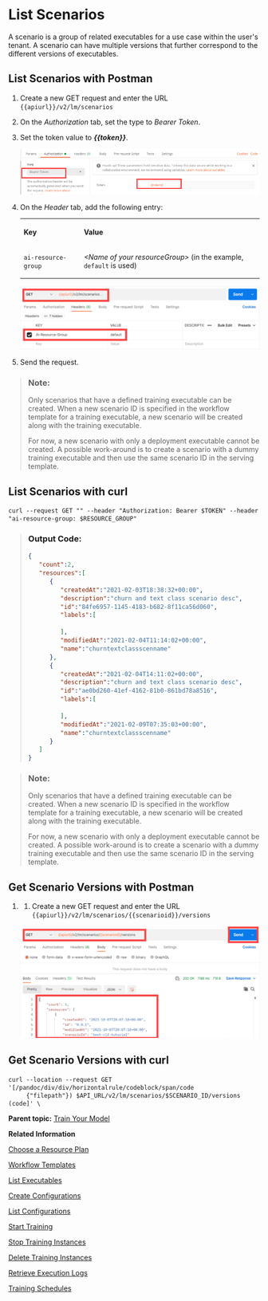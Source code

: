 <!-- loiodeedde5c7def40eab20d0e04edfee4b5 -->

# List Scenarios

A scenario is a group of related executables for a use case within the user's tenant. A scenario can have multiple versions that further correspond to the different versions of executables.



<a name="loiodeedde5c7def40eab20d0e04edfee4b5__section_wwg_g4s_vnb"/>

## List Scenarios with Postman

1.  Create a new GET request and enter the URL `{{apiurl}}/v2/lm/scenarios`

2.  On the *Authorization* tab, set the type to *Bearer Token*.

3.  Set the token value to ***\{\{token\}\}***.

     ![](images/Bearer_Token_d6813f2.png) 

4.  On the *Header* tab, add the following entry:


    <table>
    <tr>
    <th valign="top">

    Key


    
    </th>
    <th valign="top">

    Value


    
    </th>
    </tr>
    <tr>
    <td valign="top">

     `ai-resource-group` 


    
    </td>
    <td valign="top">

     *<Name of your resourceGroup\>* \(in the example, `default` is used\)


    
    </td>
    </tr>
    </table>
    
     ![](images/AI_Resource_Group_18b3b81.png) 

5.  Send the request.


> ### Note:  
> Only scenarios that have a defined training executable can be created. When a new scenario ID is specified in the workflow template for a training executable, a new scenario will be created along with the training executable.
> 
> For now, a new scenario with only a deployment executable cannot be created. A possible work-around is to create a scenario with a dummy training executable and then use the same scenario ID in the serving template.



<a name="loiodeedde5c7def40eab20d0e04edfee4b5__section_wwg_g4s_sce"/>

## List Scenarios with curl

```
curl --request GET "" --header "Authorization: Bearer $TOKEN" --header "ai-resource-group: $RESOURCE_GROUP"
```

> ### Output Code:  
> ```json
> {
>    "count":2,
>    "resources":[
>       {
>          "createdAt":"2021-02-03T18:38:32+00:00",
>          "description":"churn and text class scenario desc",
>          "id":"84fe6957-1145-4183-b682-8f11ca56d060",
>          "labels":[
>             
>          ],
>          "modifiedAt":"2021-02-04T11:14:02+00:00",
>          "name":"churntextclassscenname"
>       },
>       {
>          "createdAt":"2021-02-04T14:11:02+00:00",
>          "description":"churn and text class scenario desc",
>          "id":"ae0bd260-41ef-4162-81b0-861bd78a8516",
>          "labels":[
>             
>          ],
>          "modifiedAt":"2021-02-09T07:35:03+00:00",
>          "name":"churntextclassscenname"
>       }
>    ]
> } 
> ```

> ### Note:  
> Only scenarios that have a defined training executable can be created. When a new scenario ID is specified in the workflow template for a training executable, a new scenario will be created along with the training executable.
> 
> For now, a new scenario with only a deployment executable cannot be created. A possible work-around is to create a scenario with a dummy training executable and then use the same scenario ID in the serving template.



<a name="loiodeedde5c7def40eab20d0e04edfee4b5__section_ocj_lwp_brb"/>

## Get Scenario Versions with Postman

1.  1.  Create a new GET request and enter the URL `{{apiurl}}/v2/lm/scenarios/{{scenarioid}}/versions`


     ![](images/Get_Scenario_Versions_30552b8.png)




<a name="loiodeedde5c7def40eab20d0e04edfee4b5__section_tqz_5wp_brb"/>

## Get Scenario Versions with curl

```
curl --location --request GET '[/pandoc/div/div/horizontalrule/codeblock/span/code
     {"filepath"}) $API_URL/v2/lm/scenarios/$SCENARIO_ID/versions (code]' \
```

**Parent topic:** [Train Your Model](train-your-model-a9ceb06.md "You execute a training workflow to train your AI learning model.")

**Related Information**  


[Choose a Resource Plan](choose-a-resource-plan-57f4f19.md "You can configure SAP AI Core to use different infrastructure resources for different tasks, based on task demand. SAP AI Core provides several preconfigured infrastructure bundles called “resource plans” for this purpose.")

[Workflow Templates](workflow-templates-83523ab.md "Here, you can find a minimal workflow example template, that can be adapted to meet the requirements of your workflow.")

[List Executables](list-executables-80895a4.md "An executable is a template that is instantiated for a purpose, such as training a model or creating a deployment. You can list all of the executables in a scenario and get details of specific executables from a scenario. Workflow templates are mapped to training executables.")

[Create Configurations](create-configurations-884ae34.md "A configuration is a collection of parameters, artifact references, and executables that are used to run an execution or deployment.")

[List Configurations](list-configurations-8074b2a.md "")

[Start Training](start-training-54b44e4.md "Start training and check the status of the execution.")

[Stop Training Instances](stop-training-instances-3d85344.md#loio3d853443027449d9a33723165b19b25a "")

[Delete Training Instances](delete-training-instances-612ce17.md#loio612ce172e609432a840a22eb211ecf7b "Deleting a training instance releases the SAP AI Core resources that it used.")

[Retrieve Execution Logs](retrieve-execution-logs-fbc55d3.md "Information about API processing and metrics, are stored and accessed in the deployment and execution logs.")

[Training Schedules](training-schedules-2b702f8.md "")

